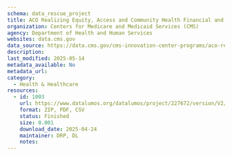 ```yaml
---
schema: data_rescue_project 
title: ACO Realizing Equity, Access and Community Health Financial and Quality Results
organization: Centers for Medicare and Medicaid Services (CMS)
agency: Department of Health and Human Services
websites: data.cms.gov
data_source: https://data.cms.gov/cms-innovation-center-programs/aco-realizing-equity-access-and-community-health/aco-realizing-equity-access-and-community-health-financial-and-quality-results
description: 
last_modified: 2025-05-14
metadata_available: No
metadata_url: 
category:
  - Health & Healthcare 
resources:
  - id: 1003
    url: https://www.datalumos.org/datalumos/project/227672/version/V2/view
    format: ZIP, PDF, CSV
    status: Finished
    size: 0.001
    download_date: 2025-04-24
    maintainer: DRP, DL
    notes: 
---
```

